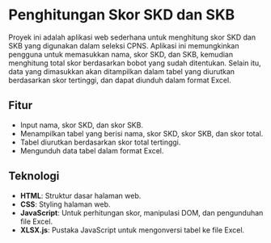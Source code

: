 # Penghitungan Skor SKD dan SKB

Proyek ini adalah aplikasi web sederhana untuk menghitung skor SKD dan SKB yang digunakan dalam seleksi CPNS. Aplikasi ini memungkinkan pengguna untuk memasukkan nama, skor SKD, dan SKB, kemudian menghitung total skor berdasarkan bobot yang sudah ditentukan. Selain itu, data yang dimasukkan akan ditampilkan dalam tabel yang diurutkan berdasarkan skor tertinggi, dan dapat diunduh dalam format Excel.

## Fitur
- Input nama, skor SKD, dan skor SKB.
- Menampilkan tabel yang berisi nama, skor SKD, skor SKB, dan skor total.
- Tabel diurutkan berdasarkan skor total tertinggi.
- Mengunduh data tabel dalam format Excel.

## Teknologi
- **HTML**: Struktur dasar halaman web.
- **CSS**: Styling halaman web.
- **JavaScript**: Untuk perhitungan skor, manipulasi DOM, dan pengunduhan file Excel.
- **XLSX.js**: Pustaka JavaScript untuk mengonversi tabel ke file Excel.
